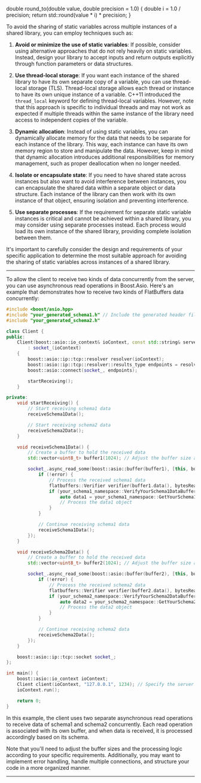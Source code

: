 double round_to(double value, double precision = 1.0)
{
    double i = 1.0 / precision;
    return std::round(value * i) * precision;
}

To avoid the sharing of static variables across multiple instances of a shared library, you can employ techniques such as:

1. **Avoid or minimize the use of static variables**: If possible, consider using alternative approaches that do not rely heavily on static variables. Instead, design your library to accept inputs and return outputs explicitly through function parameters or data structures.

2. **Use thread-local storage**: If you want each instance of the shared library to have its own separate copy of a variable, you can use thread-local storage (TLS). Thread-local storage allows each thread or instance to have its own unique instance of a variable. C++11 introduced the `thread_local` keyword for defining thread-local variables. However, note that this approach is specific to individual threads and may not work as expected if multiple threads within the same instance of the library need access to independent copies of the variable.

3. **Dynamic allocation**: Instead of using static variables, you can dynamically allocate memory for the data that needs to be separate for each instance of the library. This way, each instance can have its own memory region to store and manipulate the data. However, keep in mind that dynamic allocation introduces additional responsibilities for memory management, such as proper deallocation when no longer needed.

4. **Isolate or encapsulate state**: If you need to have shared state across instances but also want to avoid interference between instances, you can encapsulate the shared data within a separate object or data structure. Each instance of the library can then work with its own instance of that object, ensuring isolation and preventing interference.

5. **Use separate processes**: If the requirement for separate static variable instances is critical and cannot be achieved within a shared library, you may consider using separate processes instead. Each process would load its own instance of the shared library, providing complete isolation between them.

It's important to carefully consider the design and requirements of your specific application to determine the most suitable approach for avoiding the sharing of static variables across instances of a shared library.

---

To allow the client to receive two kinds of data concurrently from the server, you can use asynchronous read operations in Boost.Asio. Here's an example that demonstrates how to receive two kinds of FlatBuffers data concurrently:

```cpp
#include <boost/asio.hpp>
#include "your_generated_schema1.h" // Include the generated header files for each schema
#include "your_generated_schema2.h"

class Client {
public:
    Client(boost::asio::io_context& ioContext, const std::string& serverIP, unsigned short serverPort)
        : socket_(ioContext)
    {
        boost::asio::ip::tcp::resolver resolver(ioContext);
        boost::asio::ip::tcp::resolver::results_type endpoints = resolver.resolve(serverIP, std::to_string(serverPort));
        boost::asio::connect(socket_, endpoints);

        startReceiving();
    }

private:
    void startReceiving() {
        // Start receiving schema1 data
        receiveSchema1Data();

        // Start receiving schema2 data
        receiveSchema2Data();
    }

    void receiveSchema1Data() {
        // Create a buffer to hold the received data
        std::vector<uint8_t> buffer1(1024); // Adjust the buffer size as needed

        socket_.async_read_some(boost::asio::buffer(buffer1), [this, buffer1](const boost::system::error_code& error, std::size_t bytesRead) {
            if (!error) {
                // Process the received schema1 data
                flatbuffers::Verifier verifier(buffer1.data(), bytesRead);
                if (your_schema1_namespace::VerifyYourSchema1DataBuffer(verifier)) {
                    auto data1 = your_schema1_namespace::GetYourSchema1Data(buffer1.data());
                    // Process the data1 object
                }
            }

            // Continue receiving schema1 data
            receiveSchema1Data();
        });
    }

    void receiveSchema2Data() {
        // Create a buffer to hold the received data
        std::vector<uint8_t> buffer2(1024); // Adjust the buffer size as needed

        socket_.async_read_some(boost::asio::buffer(buffer2), [this, buffer2](const boost::system::error_code& error, std::size_t bytesRead) {
            if (!error) {
                // Process the received schema2 data
                flatbuffers::Verifier verifier(buffer2.data(), bytesRead);
                if (your_schema2_namespace::VerifyYourSchema2DataBuffer(verifier)) {
                    auto data2 = your_schema2_namespace::GetYourSchema2Data(buffer2.data());
                    // Process the data2 object
                }
            }

            // Continue receiving schema2 data
            receiveSchema2Data();
        });
    }

    boost::asio::ip::tcp::socket socket_;
};

int main() {
    boost::asio::io_context ioContext;
    Client client(ioContext, "127.0.0.1", 1234); // Specify the server IP and port
    ioContext.run();

    return 0;
}
```

In this example, the client uses two separate asynchronous read operations to receive data of schema1 and schema2 concurrently. Each read operation is associated with its own buffer, and when data is received, it is processed accordingly based on its schema.

Note that you'll need to adjust the buffer sizes and the processing logic according to your specific requirements. Additionally, you may want to implement error handling, handle multiple connections, and structure your code in a more organized manner.

---

